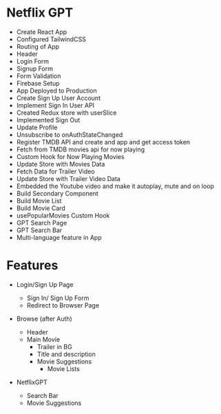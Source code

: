 # Netflix GPT

- Create React App
- Configured TailwindCSS
- Routing of App
- Header
- Login Form
- Signup Form
- Form Validation
- Firebase Setup
- App Deployed to Production
- Create Sign Up User Account
- Implement Sign In User API
- Created Redux store with userSlice
- Implemented Sign Out
- Update Profile
- Unsubscribe to onAuthStateChanged
- Register TMDB API and create and app and get access token
- Fetch from TMDB movies api for now playing
- Custom Hook for Now Playing Movies
- Update Store with Movies Data
- Fetch Data for Trailer Video
- Update Store with Trailer Video Data
- Embedded the Youtube video and make it autoplay, mute and on loop
- Build Secondary Component
- Build Movie List
- Build Movie Card
- usePopularMovies Custom Hook
- GPT Search Page 
- GPT Search Bar
- Multi-language feature in App

# Features
- Login/Sign Up Page
    - Sign In/ Sign Up Form
    - Redirect to Browser Page
- Browse (after Auth)
    - Header
    - Main Movie
        - Trailer in BG
        - Title and description
        - Movie Suggestions
            - Movie Lists

- NetflixGPT
    - Search Bar
    - Movie Suggestions